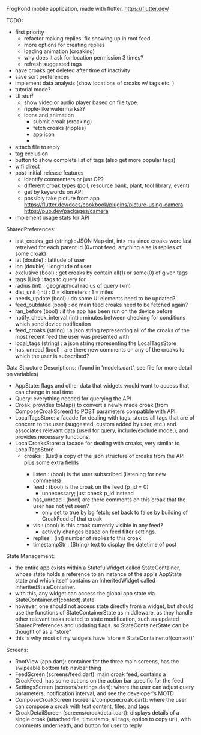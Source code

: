 FrogPond mobile application, made with flutter. https://flutter.dev/

TODO:
* first priority 
  - refactor making replies. fix showing up in root feed. 
  - more options for creating replies
  - loading animation (croaking)
  - why does it ask for location permission 3 times?
  - refresh suggested tags
* have croaks get deleted after time of inactivity
* save sort preferences
* implement data analysis (show locations of croaks w/ tags etc. )
* tutorial mode?
* UI stuff
  - show video or audio player based on file type.
  - ripple-like watermarks??
  - icons and animation
    - submit croak (croaking)
    - fetch croaks (ripples)
    - app icon
    -
* attach file to reply
* tag exclusion
* button to show complete list of tags (also get more popular tags)
* wifi direct
* post-initial-release features
  - identify commenters or just OP?
  - different croak types (poll, resource bank, plant, tool library, event)
  - get by keywords on API
  - possibly take picture from app https://flutter.dev/docs/cookbook/plugins/picture-using-camera
      https://pub.dev/packages/camera
* implement usage stats for API

SharedPreferences:
  * last_croaks_get (string) : JSON Map<int, int> ms since croaks were last retreived for each parent id (0=root feed, anything else is replies of some croak)
  * lat (double) : latitude of user
  * lon (double) : longitude of user
  * exclusive (bool) : get croaks by contain all(1) or some(0) of given tags
  * tags (List<String>) : tags to query for 
  * radius (int) : geographical radius of query (km)
  * dist_unit (int) : 0 = kilometers ; 1 = miles
  * needs_update (bool) : do some UI elements need to be updated?
  * feed_outdated (bool) : do main feed croaks need to be fetched again?
  * ran_before (bool) : if the app has been run on the device before
  * notify_check_interval (int) : minutes between checking for conditions which send device notification 
  * feed_croaks (string) : a json string representing all of the croaks of the most recent feed the user was presented with
  * local_tags (string) : a json string representing the LocalTagsStore
  * has_unread (bool) : are there new comments on any of the croaks to which the user is subscribed?

Data Structure Descriptions: (found in 'models.dart', see file for more detail on variables)
  - AppState: flags and other data that widgets would want to access that can change in real time
  - Query: everything needed for querying the API
  - Croak: provides toMap() to convert a newly made croak (from ComposeCroakScreen) to POST parameters compatible with API.
  - LocalTagsStore: a facade for dealing with tags. stores all tags that are of concern to the user (suggested, custom added by user, etc.) and associates relevant data (used for query, include/exclude mode,), and provides necessary functions.
  - LocalCroaksStore: a facade for dealing with croaks, very similar to LocalTagsStore
    - croaks : (List<Map>) a copy of the json structure of croaks from the API plus some extra fields
      - listen : (bool) is the user subscribed (listening for new comments)
      - feed : (bool) is the croak on the feed (p_id = 0)
        - unnecessary; just check p_id instead
      - has_unread : (bool) are there comments on this croak that the user has not yet seen?
        - only set to true by bg fetch; set back to false by building of CroakFeed of that croak
      - vis : (bool) is this croak currently visible in any feed?
        - actively changes based on feed filter settings. 
      - replies : (int) number of replies to this croak
      - timestampStr : (String) text to display the datetime of post

State Management:
  - the entire app exists within a StatefulWidget called StateContainer, whose state holds a reference to an instance of the app's AppState state and which itself contains an InheritedWidget called InheritedStateContainer.
  - with this, any widget can access the global app state via StateContainer.of(context).state
  - however, one should not access state directly from a widget, but should use the functions of StateContainerState as middleware, as they handle other relevant tasks related to state modification, such as updated SharedPreferences and updating flags. so StateContainerState can be thought of as a "store"
  - this is why most of my widgets have 'store = StateContainer.of(context)'

Screens:
  - RootView (app.dart): container for the three main screens, has the swipeable bottom tab navbar thing
  - FeedScreen (screens/feed.dart): main croak feed, contains a CroakFeed, has some actions on the action bar specific for the feed
  - SettingsScreen (screens/settings.dart): where the user can adjust query parameters, notification interval, and see the developer's MOTD
  - ComposeCroakScreen (screens/composecroak.dart): where the user can compose a croak with text content, files, and tags
  - CroakDetailScreen (screens/croakdetail.dart): displays details of a single croak (attached file, timestamp, all tags, option to copy url), with comments underneath, and button for user to reply